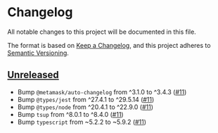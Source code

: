 # Changelog

All notable changes to this project will be documented in this file.

The format is based on [Keep a Changelog](https://keepachangelog.com/en/1.0.0/),
and this project adheres to [Semantic Versioning](https://semver.org/spec/v2.0.0.html).

## [Unreleased]

- Bump `@metamask/auto-changelog` from ^3.1.0 to ^3.4.3 ([#11](https://github.com/MetaMask/connect-monorepo/pull/11))
- Bump `@types/jest` from ^27.4.1 to ^29.5.14 ([#11](https://github.com/MetaMask/connect-monorepo/pull/11))
- Bump `@types/node` from ^20.4.1 to ^22.9.0 ([#11](https://github.com/MetaMask/connect-monorepo/pull/11))
- Bump `tsup` from ^8.0.1 to ^8.4.0 ([#11](https://github.com/MetaMask/connect-monorepo/pull/11))
- Bump `typescript` from ~5.2.2 to ~5.9.2 ([#11](https://github.com/MetaMask/connect-monorepo/pull/11))

[Unreleased]: https://github.com/MetaMask/metamask-connect-monorepo/
